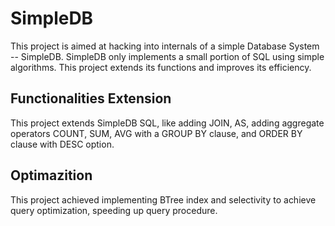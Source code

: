 # SimpleDB

This project is aimed at hacking into internals of a simple Database System -- SimpleDB. SimpleDB only implements a small portion of SQL using simple algorithms. This project extends its functions and improves its efficiency. 

## Functionalities Extension 
This project extends SimpleDB SQL, like adding JOIN, AS, adding aggregate operators COUNT, SUM, AVG with a GROUP BY clause, and ORDER BY clause with DESC option. 

## Optimazition
This project achieved implementing BTree index and selectivity to achieve query optimization, speeding up query procedure.
